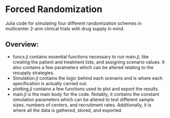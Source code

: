 # Forced Randomization

Julia code for simulating four different randomization schemes in multicenter 2-arm clinical trials with drug supply in mind.

## Overview:

- funcs.jl contains essential functions necessary to run main.jl, like creating the patient and treatment lists, and assigning scenario values. It also contains a few parameters which can be altered relating to the resupply strategies.
- Simulation.jl contains the logic behind each scenario and is where each specification is actually carried out.
- plotting.jl contains a few functions used to plot and export the results.
- main.jl is the main body for the code. Notably, it contains the constant simulation parameters which can be altered to test different sample sizes, numbers of centers, and recruitment rates. Additionally, it is where all the data is gathered, stored, and exported.
